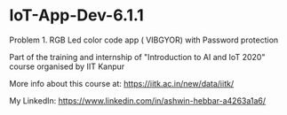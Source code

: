 # IoT-App-Dev-6.1.1
Problem 1. RGB Led color code app ( VIBGYOR) with Password protection

Part of the training and internship of "Introduction to AI and IoT 2020" course organised by IIT Kanpur

More info about this course at:
https://iitk.ac.in/new/data/iitk/

My LinkedIn:
https://www.linkedin.com/in/ashwin-hebbar-a4263a1a6/
